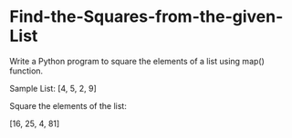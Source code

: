# Find-the-Squares-from-the-given-List

Write a Python program to square the elements of a list using map() function.


Sample List:  [4, 5, 2, 9]

Square the elements of the list:

[16, 25, 4, 81]
